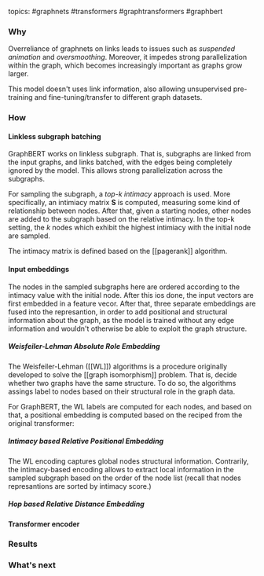 topics: #graphnets #transformers #graphtransformers #graphbert

### Why

Overreliance of graphnets on links leads to issues such as *suspended animation* and *oversmoothing*. Moreover, it impedes strong parallelization within the graph, which becomes increasingly important as graphs grow larger.

This model doesn't uses link information, also allowing unsupervised pre-training and fine-tuning/transfer to different graph datasets.


### How

#### Linkless subgraph batching

GraphBERT works on linkless subgraph. That is, subgraphs are linked from the input graphs, and links batched, with the edges being completely ignored by the model. This allows strong parallelization across the subgraphs.

For sampling the subgraph, a *top-k intimacy* approach is used. More specifically, an intimiacy matrix **S** is computed, measuring some kind of relationship between nodes. After that, given a starting nodes, other nodes are added to the subgraph based on the relative intimacy. In the top-k setting, the *k* nodes which exhibit the highest intimiacy with the initial node are sampled. 

The intimacy matrix is defined based on the [[pagerank]] algorithm. 


#### Input embeddings

The nodes in the sampled subgraphs here are ordered according to the intimacy value with the initial node. After this ios done, the input vectors are first embedded in a feature vecor. After that, three separate embeddings are fused into the represantion, in order to add positional and structural information about the graph, as the model is trained without any edge information and wouldn't otherwise be able to exploit the graph structure.

##### Weisfeiler-Lehman Absolute Role Embedding

The Weisfeiler-Lehman ([[WL]]) algorithms is a procedure originally developed to solve the [[graph isomorphism]] problem. That is, decide whether two graphs have the same structure. To do so, the algorithms assings label to nodes based on their structural role in the graph data.

For GraphBERT, the WL labels are computed for each nodes, and based on that, a positional embedding is computed based on the reciped from the original transformer:


#####  Intimacy based Relative Positional Embedding

The WL encoding captures global nodes structural information. Contrarily, the intimacy-based encoding allows to extract local information in the sampled subgraph based on the order of the node list (recall that nodes represantions are sorted by intimacy score.)
##### Hop based Relative Distance Embedding

#### Transformer encoder


### Results


### What's next
